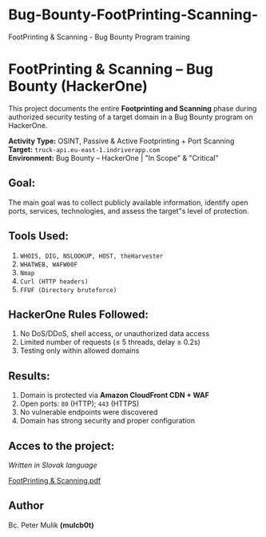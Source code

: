 # Bug-Bounty-FootPrinting-Scanning-
FootPrinting &amp; Scanning - Bug Bounty Program training

# FootPrinting & Scanning – Bug Bounty (HackerOne)

This project documents the entire **Footprinting and Scanning** phase during authorized security testing of a target domain in a Bug Bounty program on HackerOne.


**Activity Type:** OSINT, Passive & Active Footprinting + Port Scanning  
**Target:** `truck-api.eu-east-1.indriverapp.com`  
**Environment:** Bug Bounty – HackerOne | "In Scope" & "Critical"

## Goal:

The main goal was to collect publicly available information, identify open ports, services, technologies, and assess the target"s level of protection.

## Tools Used:

1. `WHOIS, DIG, NSLOOKUP, HOST, theHarvester`
2. `WHATWEB, WAFW00F`
3. `Nmap`
4. `Curl (HTTP headers)`
5. `FFUF (Directory bruteforce)`

## HackerOne Rules Followed:

1. No DoS/DDoS, shell access, or unauthorized data access
2. Limited number of requests (≤ 5 threads, delay ≥ 0.2s)
3. Testing only within allowed domains

## Results:

1. Domain is protected via **Amazon CloudFront CDN + WAF**
2. Open ports: `80` (HTTP); `443` (HTTPS)
3. No vulnerable endpoints were discovered
4. Domain has strong security and proper configuration

## Acces to the project:

*Written in Slovak language*

[FootPrinting & Scanning.pdf](./FootPrinting%20&%20Scanning.pdf)

## Author

Bc. Peter Mulik **(mulcb0t)**
